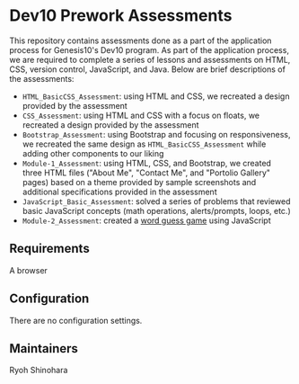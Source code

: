 # Dev10 Prework Assessments
This repository contains assessments done as a part of the application process for Genesis10's Dev10 program. As part of the application process, we are required to complete a series of lessons and assessments on HTML, CSS, version control, JavaScript, and Java. Below are brief descriptions of the assessments:
* `HTML_BasicCSS_Assessment`: using HTML and CSS, we recreated a design provided by the assessment
* `CSS_Assessment`: using HTML and CSS with a focus on floats, we recreated a design provided by the assessment
* `Bootstrap_Assessment`: using Bootstrap and focusing on responsiveness, we recreated the same design as `HTML_BasicCSS_Assessment` while adding other components to our liking
* `Module-1_Assessment`: using HTML, CSS, and Bootstrap, we created three HTML files ("About Me", "Contact Me", and "Portolio Gallery" pages) based on a theme provided by sample screenshots and additional specifications provided in the assessment
* `JavaScript_Basic_Assessment`: solved a series of problems that reviewed basic JavaScript concepts (math operations, alerts/prompts, loops, etc.)
* `Module-2_Assessment`: created a [word guess game](/Module-2_Assessment) using JavaScript
## Requirements
A browser
## Configuration
There are no configuration settings.
## Maintainers
Ryoh Shinohara

